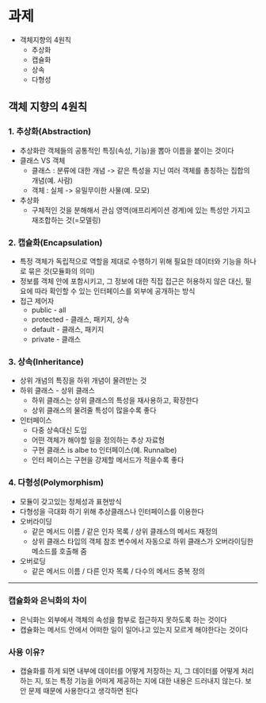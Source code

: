 # 과제 

* 객체지향의 4원칙
    * 추상화
    * 캡슐화
    * 상속
    * 다형성

## 객체 지향의 4원칙

### 1. 추상화(Abstraction)

* 추상화란 객체들의 공통적인 특징(속성, 기능)을 뽑아 이름을 붙이는 것이다   
* 클래스 VS 객체   
    * 클래스 : 분류에 대한 개념 -> 같은 특성을 지닌 여러 객체를 총칭하는 집합의 개념(예. 사람)   
    * 객체 : 실체 -> 유밀무이한 사물(예. 모모)   
* 추상화
    * 구체적인 것을 분해해서 관심 영역(애프리케이션 경계)에 있는 특성만 가지고 재조합하는 것(=모델링)   

### 2. 캡슐화(Encapsulation)

* 특정 객체가 독립적으로 역할을 제대로 수행하기 위해 필요한 데이터와 기능을 하나로 묶은 것(모듈화의 의미)   
* 정보를 객체 안에 포함시키고, 그 정보에 대한 직접 접근은 허용하지 않은 대신, 필요에 따라 확인할 수 있는 인터페이스를 외부에 공개하는 방식   
* 접근 제어자   
    * public - all
    * protected - 클래스, 패키지, 상속
    * default - 클래스, 패키지
    * private - 클래스

### 3. 상속(Inheritance)

* 상위 개념의 특징을 하위 개념이 물려받는 것
* 하위 클래스 - 상위 클래스
    * 하위 클래스는 상위 클래스의 특성을 재사용하고, 확장한다
    * 상위 클래스의 물려줄 특성이 많을수록 좋다   
* 인터페이스
    * 다중 상속대신 도입
    * 어떤 객체가 해야할 일을 정의하는 추상 자료형
    * 구현 클래스 is albe to 인터페이스(예. Runnalbe)
    * 인터 페이스는 구현을 강제할 메서드가 적을수록 좋다

### 4. 다형성(Polymorphism)
    
* 모듈이 갖고있는 정체성과 표현방식   
* 다형성을 극대화 하기 위해 추상클래스나 인터페이스를 이용한다   
* 오버라이딩
    * 같은 메서드 이름 / 같은 인자 목록 / 상위 클래스의 메서드 재정의
    * 상위 클래스 타입의 객체 참조 변수에서 자동으로 하위 클래스가 오버라이딩한 메소드를 호출해 줌   
* 오버로딩
    * 같은 메서드 이름 / 다른 인자 목록 / 다수의 메서드 중복 정의

* * *

### 캡슐화와 은닉화의 차이
* 은닉화는 외부에서 객체의 속성을 함부로 접근하지 못하도록 하는 것이다    
* 캡슐화는 메서드 안에서 어떠한 일이 일어나고 있는지 모르게 해야한다는 것이다   
### 사용 이유?
* 캡슐화를 하게 되면 내부에 데이터를 어떻게 저장하는 지, 그 데이터를 어떻게 처리하는 지, 또는 특정 기능을 어떠게 제공하는 지에 대한 내용은 드러내지 않는다. 보안 문제 때문에 사용한다고 생각하면 된다